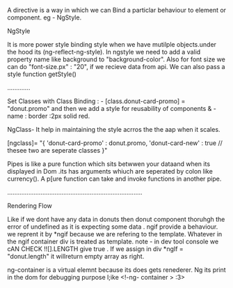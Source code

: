 A directive is a way in which we can Bind a particlar behaviour to element or component. eg - NgStyle.

NgStyle

It is more power style binding style when we have mutilple objects.under the hood its (ng-reflect-ng-style).
In ngstyle we need to add a valid property name like background to  "background-color". Also for font size we can do "font-size.px" : "20", if we recieve data from api.
We can also pass a style function getStyle()

.............

Set Classes with Class Binding : - 
[class.donut-card-promo] = "donut.promo" and then we add a style for reusability of components & -name : border :2px solid red.

NgClass- It help in maintaining the style acrros the the aap when it scales.

[ngclass]= "{
    'donut-card-promo' : donut.promo, 
    'donut-card-new' : true
    // thesee two are seperate classes
}"

Pipes is like a pure function which sits betwwen your dataand when its displayed in Dom .its has arguments whiuch are seperated by colon like currency(). A p[ure function can take and invoke functions in another pipe.

.............................................................................

Rendering Flow

Like if we dont have any data in donuts then donut component thoruhgh the error of undefined  as it is expecting some data . ngif provide a behaviour. we reprent it by *ngif because we are refering to the template. Whatever in the ngif container div is treated as template.
note  - in dev tool console we cAN CHECK !![].LENGTH give true .
If we assign in div *ngIf = "donut.length" it willreturn empty array as right.

ng-container is a virtual elemnt because its does gets renederer. Ng its print in the dom for debugging purpose l;ike 
<!-ng- container > <binding>:3>




